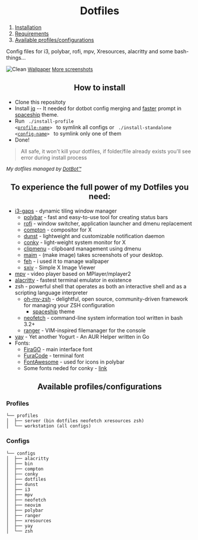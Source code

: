 <h1 align="center">Dotfiles</h1>

1. [Installation](#installation)
2. [Requirements](#requirements)
3. [Available profiles/configurations](#profiles-configs)

Config files for i3, polybar, rofi, mpv, Xresources, alacritty and some bash-things...

![Clean](https://i.imgur.com/0QYwR57.png "Clean")
<font size=2> <a href="https://www.reddit.com/r/Animewallpaper/comments/afj0b2/suwako_moriya_2560x1440/">Wallpaper</a>
<a href="https://imgur.com/gallery/HwyioVB">More screenshots</a>
</font>

<div id="installation">
<h2 align="center">How to install</h2>

- Clone this repositoty
- Install [jq](https://stedolan.github.io/jq/) -- It needed for dotbot config merging and [faster](https://github.com/denysdovhan/spaceship-prompt/blob/master/docs/Troubleshooting.md#why-is-my-prompt-slow) prompt in [spaceship](https://github.com/denysdovhan/spaceship-prompt) theme.
- Run <code> ./install-profile <<a href="#profiles">profile-name</a>> </code> to symlink all configs or <code> ./install-standalone <<a href="#configs">config-name</a>> </code> to symlink only one of them
- Done!

>All safe, it won't kill your dotfiles, if folder/file already exists you'll see error during install process

<font size=2> *My dotfiles managed by [DotBot™](https://github.com/anishathalye/dotbot)* </font>

</div>

<div id="requirements">
<h2 align="center">To experience the full power of my Dotfiles you need:</h2>

* [i3-gaps](https://github.com/Airblader/i3) - dynamic tiling window manager
    * [polybar](https://github.com/jaagr/polybar) - fast and easy-to-use tool for creating status bars
    * [rofi](https://github.com/DaveDavenport/rofi) - window switcher, application launcher and dmenu replacement
    * [compton](https://github.com/yshui/compton) - compositor for X
    * [dunst](https://github.com/dunst-project/dunst) - lightweight and customizable notification daemon
    * [conky](https://github.com/brndnmtthws/conky) - light-weight system monitor for X
    * [clipmenu](https://github.com/cdown/clipmenu) - clipboard management using dmenu
    * [maim](https://github.com/naelstrof/maim) - (make image) takes screenshots of your desktop.
    * [feh](http://feh.finalrewind.org/) - i used it to manage wallpaper
    * [sxiv](https://github.com/muennich/sxiv) - Simple X Image Viewer
* [mpv](https://github.com/mpv-player/mpv) - video player based on MPlayer/mplayer2
* [alacritty](https://github.com/jwilm/alacritty) - fastest terminal emulator in existence
* zsh - powerful shell that operates as both an interactive shell and as a scripting language interpreter
    * [oh-my-zsh](https://github.com/robbyrussell/oh-my-zsh) - delightful, open source, community-driven framework for managing your ZSH configuration
        * [spaceship](https://github.com/denysdovhan/spaceship-prompt) theme
    * [neofetch](https://github.com/dylanaraps/neofetch) - command-line system information tool written in bash 3.2+
    * [ranger](https://github.com/ranger/ranger) - VIM-inspired filemanager for the console
* [yay](https://github.com/Jguer/yay) - Yet another Yogurt - An AUR Helper written in Go
* Fonts:
    * [FiraGO](https://github.com/bBoxType/FiraGO) - main interface font
    * [FuraCode](https://github.com/ryanoasis/nerd-fonts/tree/master/patched-fonts/FiraCode) - terminal font
    * [FontAwesome](https://fontawesome.com/) - used for icons in polybar
    * Some fonts neded for conky - [link](https://drive.google.com/file/d/1m0qbqjxZyCqe11b_lhHqRN9BeCP9MMDt/view?usp=sharing)

</div>

<div id="profiles-configs">
<h2 align="center">Available profiles/configurations</h2>

### Profiles
```
└── profiles
│  ├── server (bin dotfiles neofetch xresources zsh)
│  └── workstation (all configs)
```
### Configs
```
└── configs
│  ├── alacritty
│  ├── bin
│  ├── compton
│  ├── conky
│  ├── dotfiles
│  ├── dunst
│  ├── i3
│  ├── mpv
│  ├── neofetch
│  ├── neovim
│  ├── polybar
│  ├── ranger
│  ├── xresources
│  ├── yay
│  └── zsh
```

</div>
